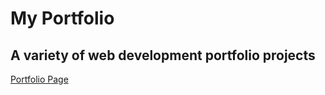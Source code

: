# My Portfolio
## A variety of web development portfolio projects
[Portfolio Page](https://scottbdavis.github.io/scottbdavis/)

<img src="http://1.bp.blogspot.com/-RCs4pCma290/VRRShvhchII/AAAAAAAAAUo/XUgg1YCcxcU/s1600/pacman.png" alt text="Pac Man">
